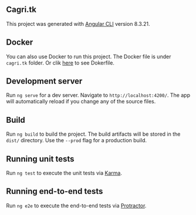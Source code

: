 ## Cagri.tk

This project was generated with [Angular CLI](https://github.com/angular/angular-cli) version 8.3.21.

## Docker

You can also use Docker to run this project. The Docker file is under `cagri.tk` folder.
Or clik [here]() to see Dokerfile.

## Development server

Run `ng serve` for a dev server. Navigate to `http://localhost:4200/`. The app will automatically reload if you change any of the source files.

## Build

Run `ng build` to build the project. The build artifacts will be stored in the `dist/` directory. Use the `--prod` flag for a production build.

## Running unit tests

Run `ng test` to execute the unit tests via [Karma](https://karma-runner.github.io).

## Running end-to-end tests

Run `ng e2e` to execute the end-to-end tests via [Protractor](http://www.protractortest.org/).

